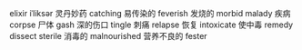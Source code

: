 elixir iˈliksər 灵丹妙药
catching 易传染的
feverish 发烧的
morbid
malady 疾病
corpse 尸体
gash 深的伤口
tingle 刺痛
relapse 恢复
intoxicate 使中毒
remedy
dissect
sterile 消毒的
malnourished  营养不良的
fester 
